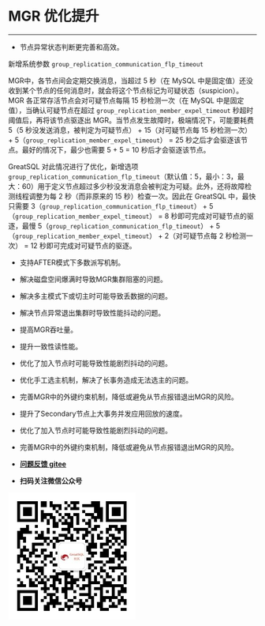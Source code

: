 # MGR 优化提升
---

- 节点异常状态判断更完善和高效。

新增系统参数 `group_replication_communication_flp_timeout`

MGR中，各节点间会定期交换消息，当超过 5 秒（在 MySQL 中是固定值）还没收到某个节点的任何消息时，就会将这个节点标记为可疑状态（suspicion）。MGR 各正常存活节点会对可疑节点每隔 15 秒检测一次（在 MySQL 中是固定值），当确认可疑节点在超过 `group_replication_member_expel_timeout` 秒超时阈值后，再将该节点驱逐出 MGR。当节点发生故障时，极端情况下，可能要耗费 5（5 秒没发送消息，被判定为可疑节点） + 15（对可疑节点每 15 秒检测一次） + 5（`group_replication_member_expel_timeout`） = 25 秒之后才会驱逐该节点。最好的情况下，最少也需要 5 + 5 = 10 秒后才会驱逐该节点。

GreatSQL 对此情况进行了优化，新增选项 `group_replication_communication_flp_timeout`（默认值：5，最小：3，最大：60）用于定义节点超过多少秒没发消息会被判定为可疑。此外，还将故障检测线程调整为每 2 秒（而非原来的 15 秒）检查一次。因此在 GreatSQL 中，最快只需要 3（`group_replication_communication_flp_timeout`） + 5（`group_replication_member_expel_timeout`） = 8 秒即可完成对可疑节点的驱逐，最慢 5（`group_replication_communication_flp_timeout`） + 5（`group_replication_member_expel_timeout`） + 2（对可疑节点每 2 秒检测一次）  = 12 秒即可完成对可疑节点的驱逐。

- 支持AFTER模式下多数派写机制。
- 解决磁盘空间爆满时导致MGR集群阻塞的问题。
- 解决多主模式下或切主时可能导致丢数据的问题。
- 解决节点异常退出集群时导致性能抖动的问题。
- 提高MGR吞吐量。
- 提升一致性读性能。
- 优化了加入节点时可能导致性能剧烈抖动的问题。
- 优化手工选主机制，解决了长事务造成无法选主的问题。
- 完善MGR中的外键约束机制，降低或避免从节点报错退出MGR的风险。
- 提升了Secondary节点上大事务并发应用回放的速度。
- 优化了加入节点时可能导致性能剧烈抖动的问题。
- 完善MGR中的外键约束机制，降低或避免从节点报错退出MGR的风险。



- **[问题反馈 gitee](https://gitee.com/GreatSQL/GreatSQL-Manual/issues)**

- **扫码关注微信公众号**

![greatsql-wx](../greatsql-wx.jpg)
